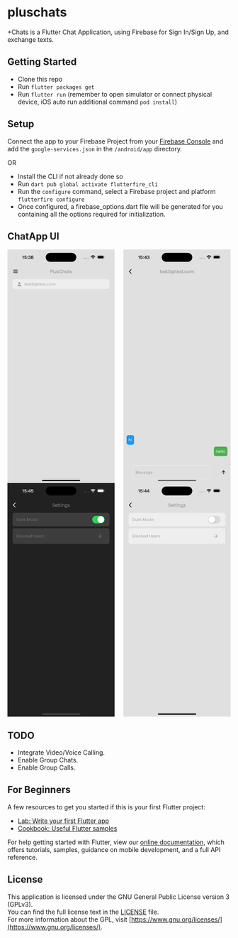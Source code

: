 # pluschats

+Chats is a Flutter Chat Application, using Firebase for Sign In/Sign Up, and exchange texts.

## Getting Started

*   Clone this repo
*   Run `flutter packages get`
*   Run `flutter run` (remember to open simulator or connect physical device, iOS auto run additional command `pod install`)

## Setup

Connect the app to your Firebase Project from your [Firebase Console](http://console.firebase.google.com) and add the `google-services.json` in the `/android/app` directory.

OR

*   Install the CLI if not already done so
*   Run `dart pub global activate flutterfire_cli`
*   Run the `configure` command, select a Firebase project and platform `flutterfire configure`
*   Once configured, a firebase_options.dart file will be generated for you containing all the options required for initialization.

## ChatApp UI

<div style="display: flex; justify-content: space-between;">
  <img src="simulator_screenshot_home_page.png" width="48%" />
  <img src="simulator_screenshot_chat_page.png" width="48%" />
</div>

<div style="display: flex; justify-content: space-between;">
  <img src="simulator_screenshot_settings_page_dark.png" width="48%" />
  <img src="simulator_screenshot_settings_page_light.png" width="48%" />
</div>

## TODO

*   Integrate Video/Voice Calling.
*   Enable Group Chats.
*   Enable Group Calls.

## For Beginners

A few resources to get you started if this is your first Flutter project:

*   [Lab: Write your first Flutter app](https://flutter.dev/docs/get-started/codelab)
*   [Cookbook: Useful Flutter samples](https://flutter.dev/docs/cookbook)

For help getting started with Flutter, view our
[online documentation](https://flutter.dev/docs), which offers tutorials,
samples, guidance on mobile development, and a full API reference.

## License

This application is licensed under the GNU General Public License version 3 (GPLv3).  
You can find the full license text in the [LICENSE](./LICENSE) file.  
For more information about the GPL, visit [https://www.gnu.org/licenses/](https://www.gnu.org/licenses/).